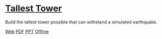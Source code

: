 # [Tallest Tower](https://education.vex.com/parent-wrapper.php?id=tallest-tower)

Build the tallest tower possible that can withstand a simulated earthquake.

[Web](https://education.vex.com/parent-wrapper.php?id=tallest-tower)
[PDF](https://education.vex.com/xyleme_content/tallest-tower/pdf/tallest-tower.pdf)
[PPT](https://education.vex.com/xyleme_content/tallest-tower/pptx/tallest-tower.pptx)
[Offline](https://education.vex.com/xyleme_content/offline/iq/tallest-tower.zip)
